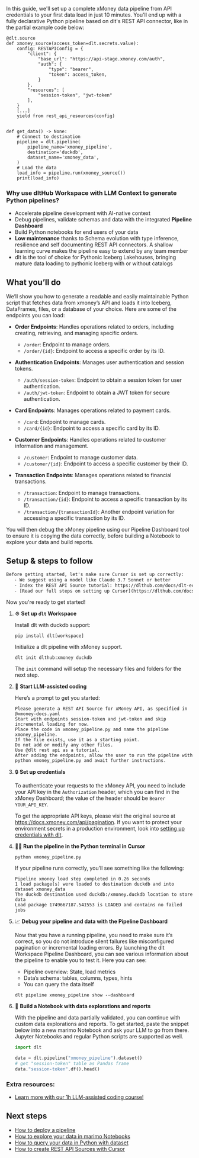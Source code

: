 In this guide, we'll set up a complete xMoney data pipeline from API credentials to your first data load in just 10 minutes. You'll end up with a fully declarative Python pipeline based on dlt's REST API connector, like in the partial example code below:

```python-outcome
@dlt.source
def xmoney_source(access_token=dlt.secrets.value):
    config: RESTAPIConfig = {
        "client": {
            "base_url": "https://api-stage.xmoney.com/auth",
            "auth": {
                "type": "bearer",
                "token": access_token,
            }
        },
        "resources": [
            "session-token", "jwt-token"
        ],
    }
    [...]
    yield from rest_api_resources(config)


def get_data() -> None:
    # Connect to destination
    pipeline = dlt.pipeline(
        pipeline_name='xmoney_pipeline',
        destination='duckdb',
        dataset_name='xmoney_data', 
    )
    # Load the data
    load_info = pipeline.run(xmoney_source())
    print(load_info) 
```

### Why use dltHub Workspace with LLM Context to generate Python pipelines?

- Accelerate pipeline development with AI-native context
- Debug pipelines, validate schemas and data with the integrated **Pipeline Dashboard**
- Build Python notebooks for end users of your data
- **Low maintenance** thanks to Schema evolution with type inference, resilience and self documenting REST API connectors. A shallow learning curve makes the pipeline easy to extend by any team member
- dlt is the tool of choice for Pythonic Iceberg Lakehouses, bringing mature data loading to pythonic Iceberg with or without catalogs

## What you’ll do

We’ll show you how to generate a readable and easily maintainable Python script that fetches data from xmoney’s API and loads it into Iceberg, DataFrames, files, or a database of your choice. Here are some of the endpoints you can load:

- **Order Endpoints**: Handles operations related to orders, including creating, retrieving, and managing specific orders. 
  - `/order`: Endpoint to manage orders.
  - `/order/{id}`: Endpoint to access a specific order by its ID.

- **Authentication Endpoints**: Manages user authentication and session tokens.
  - `/auth/session-token`: Endpoint to obtain a session token for user authentication.
  - `/auth/jwt-token`: Endpoint to obtain a JWT token for secure authentication.

- **Card Endpoints**: Manages operations related to payment cards.
  - `/card`: Endpoint to manage cards.
  - `/card/{id}`: Endpoint to access a specific card by its ID.

- **Customer Endpoints**: Handles operations related to customer information and management.
  - `/customer`: Endpoint to manage customer data.
  - `/customer/{id}`: Endpoint to access a specific customer by their ID.

- **Transaction Endpoints**: Manages operations related to financial transactions.
  - `/transaction`: Endpoint to manage transactions.
  - `/transaction/{id}`: Endpoint to access a specific transaction by its ID.
  - `/transaction/{transactionId}`: Another endpoint variation for accessing a specific transaction by its ID.

You will then debug the xMoney pipeline using our Pipeline Dashboard tool to ensure it is copying the data correctly, before building a Notebook to explore your data and build reports.

## Setup & steps to follow

```default
Before getting started, let's make sure Cursor is set up correctly:
   - We suggest using a model like Claude 3.7 Sonnet or better
   - Index the REST API Source tutorial: https://dlthub.com/docs/dlt-ecosystem/verified-sources/rest_api/ and add it to context as **@dlt rest api**
   - [Read our full steps on setting up Cursor](https://dlthub.com/docs/dlt-ecosystem/llm-tooling/cursor-restapi#23-configuring-cursor-with-documentation)
```

Now you're ready to get started!

1. ⚙️ **Set up `dlt` Workspace**
    
    Install dlt with duckdb support:
    ```shell
    pip install dlt[workspace]
    ```

    Initialize a dlt pipeline with xMoney support.
    ```shell
    dlt init dlthub:xmoney duckdb
    ```

    The `init` command will setup the necessary files and folders for the next step.
    
2. 🤠 **Start LLM-assisted coding**
    
    Here’s a prompt to get you started:
    
    ```prompt
    Please generate a REST API Source for xMoney API, as specified in @xmoney-docs.yaml 
    Start with endpoints session-token and jwt-token and skip incremental loading for now. 
    Place the code in xmoney_pipeline.py and name the pipeline xmoney_pipeline. 
    If the file exists, use it as a starting point. 
    Do not add or modify any other files. 
    Use @dlt rest api as a tutorial. 
    After adding the endpoints, allow the user to run the pipeline with python xmoney_pipeline.py and await further instructions.
    ```

    
3. 🔒 **Set up credentials** 
    
    To authenticate your requests to the xMoney API, you need to include your API key in the `Authorization` header, which you can find in the xMoney Dashboard; the value of the header should be `Bearer YOUR_API_KEY`.
    
    To get the appropriate API keys, please visit the original source at https://docs.xmoney.com/api/pagination.
    If you want to protect your environment secrets in a production environment, look into [setting up credentials with dlt](https://dlthub.com/docs/walkthroughs/add_credentials).
    
4. 🏃‍♀️ **Run the pipeline in the Python terminal in Cursor**
    
    ```shell
    python xmoney_pipeline.py
    ```
    
    If your pipeline runs correctly, you’ll see something like the following:
    
    ```shell
    Pipeline xmoney load step completed in 0.26 seconds
    1 load package(s) were loaded to destination duckdb and into dataset xmoney_data
    The duckdb destination used duckdb:/xmoney.duckdb location to store data
    Load package 1749667187.541553 is LOADED and contains no failed jobs
    ```
    
5. 📈 **Debug your pipeline and data with the Pipeline Dashboard**

    Now that you have a running pipeline, you need to make sure it’s correct, so you do not introduce silent failures like misconfigured pagination or incremental loading errors. By launching the dlt Workspace Pipeline Dashboard, you can see various information about the pipeline to enable you to test it. Here you can see:
    - Pipeline overview: State, load metrics
    - Data’s schema: tables, columns, types, hints
    - You can query the data itself
    
    ```shell
    dlt pipeline xmoney_pipeline show --dashboard
    ```
    
6. 🐍 **Build a Notebook with data explorations and reports**

    With the pipeline and data partially validated, you can continue with custom data explorations and reports. To get started, paste the snippet below into a new marimo Notebook and ask your LLM to go from there. Jupyter Notebooks and regular Python scripts are supported as well.

    
    ```python
    import dlt

   data = dlt.pipeline("xmoney_pipeline").dataset()
   # get "session-token" table as Pandas frame
   data."session-token".df().head()
    ```

### Extra resources:

- [Learn more with our 1h LLM-assisted coding course!](https://www.youtube.com/watch?v=GGid70rnJuM)

## Next steps

- [How to deploy a pipeline](https://dlthub.com/docs/walkthroughs/deploy-a-pipeline)
- [How to explore your data in marimo Notebooks](https://dlthub.com/docs/general-usage/dataset-access/marimo)
- [How to query your data in Python with dataset](https://dlthub.com/docs/general-usage/dataset-access/dataset)
- [How to create REST API Sources with Cursor](https://dlthub.com/docs/dlt-ecosystem/llm-tooling/cursor-restapi)